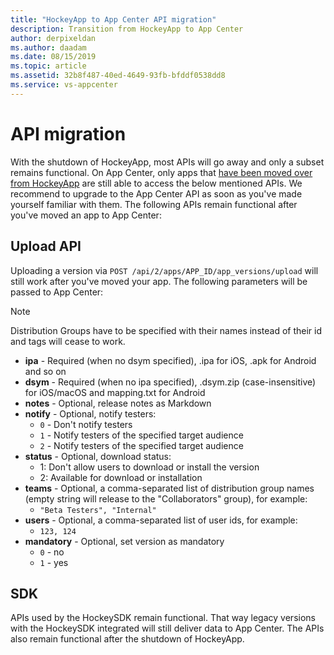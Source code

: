 ```yaml
---
title: "HockeyApp to App Center API migration"
description: Transition from HockeyApp to App Center
author: derpixeldan
ms.author: daadam
ms.date: 08/15/2019
ms.topic: article
ms.assetid: 32b8f487-40ed-4649-93fb-bfddf0538dd8
ms.service: vs-appcenter
---
```


# API migration

With the shutdown of HockeyApp, most APIs will go away and only a subset remains functional. On App Center, only apps that [have been moved over from HockeyApp](~/transition/moving/index.md) are still able to access the below mentioned APIs. We recommend to upgrade to the App Center API as soon as you've made yourself familiar with them. The following APIs remain functional after you've moved an app to App Center:

## Upload API

Uploading a version via `POST /api/2/apps/APP_ID/app_versions/upload` will still work after you've moved your app. The following parameters will be passed to App Center:

> [!NOTE]
> Distribution Groups have to be specified with their names instead of their id and tags will cease to work.

* **ipa** - Required (when no dsym specified), .ipa for iOS, .apk for Android and so on
* **dsym** - Required (when no ipa specified), .dsym.zip (case-insensitive) for iOS/macOS and mapping.txt for Android
* **notes** - Optional, release notes as Markdown
* **notify** - Optional, notify testers:
    * `0` - Don't notify testers
    * `1` - Notify testers of the specified target audience
    * `2` - Notify testers of the specified target audience
* **status** - Optional, download status:
    * 1: Don't allow users to download or install the version
    * 2: Available for download or installation
* **teams** - Optional, a comma-separated list of distribution group names (empty string will release to the "Collaborators" group), for example:
    * `"Beta Testers", "Internal"`
* **users** - Optional, a comma-separated list of user ids, for example:
    * `123, 124`
* **mandatory** - Optional, set version as mandatory
    * `0` - no
    * `1` - yes

## SDK

APIs used by the HockeySDK remain functional. That way legacy versions with the HockeySDK integrated will still deliver data to App Center. The APIs also remain functional after the shutdown of HockeyApp.